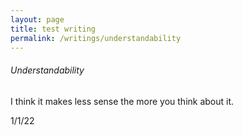 ```yaml
---
layout: page
title: test writing
permalink: /writings/understandability
---
```


###### Understandability

I think it makes less sense the more you think about it.






1/1/22